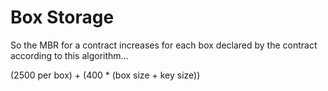 # Box Storage

So the MBR for a contract increases for each box declared by the contract according to this algorithm...

(2500 per box) + (400 * (box size + key size))

